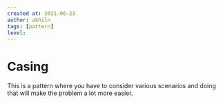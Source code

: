 ```yaml
---
created at: 2021-06-23 
author: akhiln
tags: [pattern]
level: 
---
```


# Casing
This is a pattern where you have to consider various scenarios and doing that will make the problem a lot more easier. 


